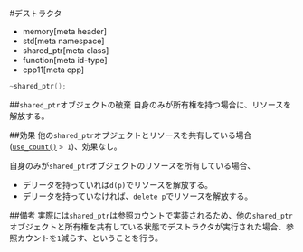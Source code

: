 #デストラクタ
* memory[meta header]
* std[meta namespace]
* shared_ptr[meta class]
* function[meta id-type]
* cpp11[meta cpp]

```cpp
~shared_ptr();
```

##`shared_ptr`オブジェクトの破棄
自身のみが所有権を持つ場合に、リソースを解放する。


##効果
他の`shared_ptr`オブジェクトとリソースを共有している場合([`use_count()`](./use_count.md) `> 1`)、効果なし。

自身のみが`shared_ptr`オブジェクトのリソースを所有している場合、

- デリータを持っていれば`d(p)`でリソースを解放する。
- デリータを持っていなければ、`delete p`でリソースを解放する。


##備考
実際には`shared_ptr`は参照カウントで実装されるため、他の`shared_ptr`オブジェクトと所有権を共有している状態でデストラクタが実行された場合、参照カウントを`1`減らす、ということを行う。


